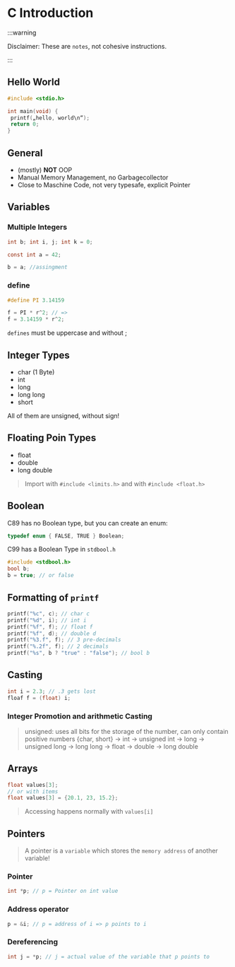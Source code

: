 # C Introduction

:::warning

Disclaimer: These are `notes`, not cohesive instructions.

:::

## Hello World

```c
#include <stdio.h>

int main(void) {
 printf(„hello, world\n“);
 return 0;
}
```

## General

- (mostly) **NOT** OOP
- Manual Memory Management, no Garbagecollector
- Close to Maschine Code, not very typesafe, explicit Pointer

## Variables

### Multiple Integers

```c
int b; int i, j; int k = 0;

const int a = 42;

b = a; //assingment 
```

### define

```c
#define PI 3.14159

f = PI * r^2; // =>
f = 3.14159 * r^2;
```

`defines` must be uppercase and without ;

## Integer Types

- char (1 Byte)
- int
- long
- long long
- short

All of them are unsigned, without sign!

## Floating Poin Types

- float
- double
- long double

> Import with `#include <limits.h>`
> and with `#include <float.h>`

## Boolean

C89 has no Boolean type, but you can create an enum:

```c
typedef enum { FALSE, TRUE } Boolean;   
```

C99 has a Boolean Type in `stdbool.h`

```c
#include <stdbool.h>
bool b;
b = true; // or false
```

## Formatting of `printf`

```c
printf("%c", c); // char c
printf("%d", i); // int i
printf("%f", f); // float f
printf("%f", d); // double d
printf("%3.f", f); // 3 pre-decimals
printf("%.2f", f); // 2 decimals
printf("%s", b ? "true" : "false"); // bool b
```

## Casting

```c
int i = 2.3; // .3 gets lost
floaf f = (float) i;
```

### Integer Promotion and arithmetic Casting

> unsigned: uses all bits for the storage of the number, can only contain positive numbers
{char, short} -> int -> unsigned int -> long -> unsigned long -> long long -> float -> double -> long double

## Arrays

```c
float values[3];
// or with items
float values[3] = {20.1, 23, 15.2};
```

> Accessing happens normally with `values[i]`

## Pointers

> A pointer is a `variable` which stores the `memory address` of another variable!

### Pointer

```c
int *p; // p = Pointer on int value
```

### Address operator

```c
p = &i; // p = address of i => p points to i
```

### Dereferencing

```c
int j = *p; // j = actual value of the variable that p points to
```
